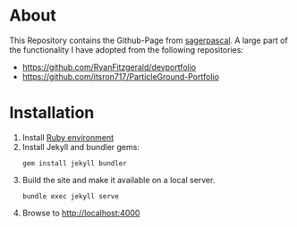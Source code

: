 # About
This Repository contains the Github-Page from [sagerpascal](sagerpascal@github.io). A large part of the functionality I have adopted from the following repositories:

- https://github.com/RyanFitzgerald/devportfolio
- https://github.com/itsron717/ParticleGround-Portfolio

# Installation
1. Install [Ruby environment](https://jekyllrb.com/docs/installation/)
2. Install Jekyll and bundler gems:
   ```
   gem install jekyll bundler
   ```
3. Build the site and make it available on a local server.
   ```
   bundle exec jekyll serve
   ```
4. Browse to [http://localhost:4000](http://localhost:4000)
